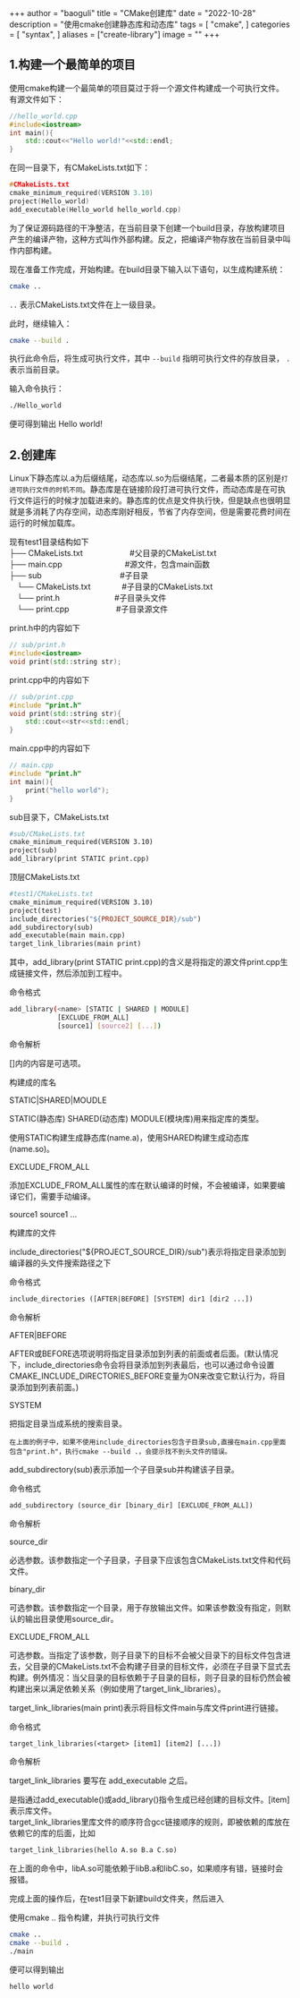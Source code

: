 +++
author = "baoguli"
title = "CMake创建库"
date = "2022-10-28"
description = "使用cmake创建静态库和动态库"
tags = [
    "cmake",
]
categories = [
    "syntax",
]
aliases = ["create-library"]
image = ""
+++  

## 1.构建一个最简单的项目

使用cmake构建一个最简单的项目莫过于将一个源文件构建成一个可执行文件。有源文件如下：

```C++
//hello_world.cpp
#include<iostream>
int main(){
    std::cout<<"Hello world!"<<std::endl;
}
```

在同一目录下，有CMakeLists.txt如下：

```C++
#CMakeLists.txt
cmake_minimum_required(VERSION 3.10)
project(Hello_world)
add_executable(Hello_world hello_world.cpp)
```

为了保证源码路径的干净整洁，在当前目录下创建一个build目录，存放构建项目产生的编译产物，这种方式叫作外部构建。反之，把编译产物存放在当前目录中叫作内部构建。  

现在准备工作完成，开始构建。在build目录下输入以下语句，以生成构建系统：

```bash
cmake ..
```

 `..` 表示CMakeLists.txt文件在上一级目录。  

 此时，继续输入：

 ```bash
 cmake --build .
 ```

 执行此命令后，将生成可执行文件，其中 `--build` 指明可执行文件的存放目录， `.` 表示当前目录。  

 输入命令执行：

 ```bash
 ./Hello_world
 ```

 便可得到输出 Hello world!  


## 2.创建库

Linux下静态库以.a为后缀结尾，动态库以.so为后缀结尾，二者最本质的区别是`打进可执行文件的时机不同`。静态库是在链接阶段打进可执行文件，而动态库是在可执行文件运行的时候才加载进来的。静态库的优点是文件执行快，但是缺点也很明显就是多消耗了内存空间，动态库刚好相反，节省了内存空间，但是需要花费时间在运行的时候加载库。

现有test1目录结构如下  
├── CMakeLists.txt　　　　　　#父目录的CMakeList.txt  
├── main.cpp　　　　　　　　#源文件，包含main函数  
├── sub　　　　　　　　　　#子目录    
 └── CMakeLists.txt　　　　#子目录的CMakeLists.txt  
 └── print.h　　　　　　　#子目录头文件  
 └── print.cpp　　　　　　#子目录源文件  

print.h中的内容如下  

```C++
// sub/print.h  
#include<iostream>  
void print(std::string str);  
```

print.cpp中的内容如下  

```C++
// sub/print.cpp  
#include "print.h"  
void print(std::string str){  
    std::cout<<str<<std::endl;  
}  
```

main.cpp中的内容如下   

```C++
// main.cpp  
#include "print.h"  
int main(){  
    print("hello world");  
}  
```

sub目录下，CMakeLists.txt  

```makefile
#sub/CMakeLists.txt
cmake_minimum_required(VERSION 3.10)  
project(sub)  
add_library(print STATIC print.cpp)  
```

顶层CMakeLists.txt 

```makefile
#test1/CMakeLists.txt  
cmake_minimum_required(VERSION 3.10)  
project(test)  
include_directories("${PROJECT_SOURCE_DIR}/sub")  
add_subdirectory(sub)  
add_executable(main main.cpp) 
target_link_libraries(main print)  
```

其中，add_library(print STATIC print.cpp)的含义是将指定的源文件print.cpp生成链接文件，然后添加到工程中。  

命令格式  

```bash
add_library(<name> [STATIC | SHARED | MODULE]  
            [EXCLUDE_FROM_ALL]  
            [source1] [source2] [...])    
```

命令解析  

[]内的内容是可选项。  

<name>  

构建成的库名  

STATIC|SHARED|MOUDLE

STATIC(静态库) SHARED(动态库) MODULE(模块库)用来指定库的类型。  

使用STATIC构建生成静态库(name.a)，使用SHARED构建生成动态库(name.so)。  

EXCLUDE_FROM_ALL  

添加EXCLUDE_FROM_ALL属性的库在默认编译的时候，不会被编译，如果要编译它们，需要手动编译。  

source1 source1 ...  

构建库的文件  

include_directories("${PROJECT_SOURCE_DIR}/sub")表示将指定目录添加到编译器的头文件搜索路径之下  

命令格式  

```makefile
include_directories ([AFTER|BEFORE] [SYSTEM] dir1 [dir2 ...])  
```

命令解析  

AFTER|BEFORE

AFTER或BEFORE选项说明将指定目录添加到列表的前面或者后面。(默认情况下，include_directories命令会将目录添加到列表最后，也可以通过命令设置CMAKE_INCLUDE_DIRECTORIES_BEFORE变量为ON来改变它默认行为，将目录添加到列表前面。)  

SYSTEM  

把指定目录当成系统的搜索目录。  

```
在上面的例子中，如果不使用include_directories包含子目录sub,直接在main.cpp里面包含"print.h"，执行cmake --build .，会提示找不到头文件的错误。  
```


add_subdirectory(sub)表示添加一个子目录sub并构建该子目录。  

命令格式  

```makefile
add_subdirectory (source_dir [binary_dir] [EXCLUDE_FROM_ALL])   
```

命令解析  

source_dir  

必选参数。该参数指定一个子目录，子目录下应该包含CMakeLists.txt文件和代码文件。  

binary_dir  

可选参数。该参数指定一个目录，用于存放输出文件。如果该参数没有指定，则默认的输出目录使用source_dir。  

EXCLUDE_FROM_ALL  

可选参数。当指定了该参数，则子目录下的目标不会被父目录下的目标文件包含进去，父目录的CMakeLists.txt不会构建子目录的目标文件，必须在子目录下显式去构建。例外情况：当父目录的目标依赖于子目录的目标，则子目录的目标仍然会被构建出来以满足依赖关系（例如使用了target_link_libraries）。  

target_link_libraries(main print)表示将目标文件main与库文件print进行链接。  

命令格式  

```makefile
target_link_libraries(<target> [item1] [item2] [...])   
```

命令解析  

target_link_libraries 要写在 add_executable 之后。   

<target>是指通过add_executable()或add_library()指令生成已经创建的目标文件。[item]表示库文件。  
target_link_libraries里库文件的顺序符合gcc链接顺序的规则，即被依赖的库放在依赖它的库的后面，比如  

```makefile
target_link_libraries(hello A.so B.a C.so)  
```

在上面的命令中，libA.so可能依赖于libB.a和libC.so，如果顺序有错，链接时会报错。


完成上面的操作后，在test1目录下新建build文件夹，然后进入  

使用cmake .. 指令构建，并执行可执行文件  

```bash
cmake ..
cmake --build .
./main  
```

便可以得到输出  

```bash
hello world
```
